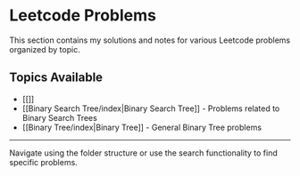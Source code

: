 # Leetcode Problems

This section contains my solutions and notes for various Leetcode problems organized by topic.

## Topics Available

- [[]]
- [[Binary Search Tree/index|Binary Search Tree]] - Problems related to Binary Search Trees
- [[Binary Tree/index|Binary Tree]] - General Binary Tree problems

---

Navigate using the folder structure or use the search functionality to find specific problems.
